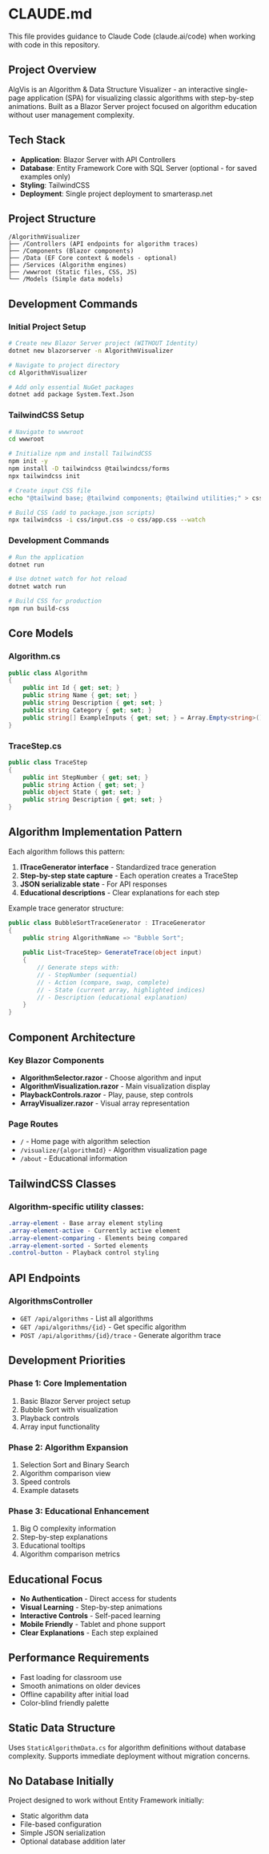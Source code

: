 # CLAUDE.md

This file provides guidance to Claude Code (claude.ai/code) when working with code in this repository.

## Project Overview

AlgVis is an Algorithm & Data Structure Visualizer - an interactive single-page application (SPA) for visualizing classic algorithms with step-by-step animations. Built as a Blazor Server project focused on algorithm education without user management complexity.

## Tech Stack
- **Application**: Blazor Server with API Controllers
- **Database**: Entity Framework Core with SQL Server (optional - for saved examples only)
- **Styling**: TailwindCSS
- **Deployment**: Single project deployment to smarterasp.net

## Project Structure
```
/AlgorithmVisualizer
├── /Controllers (API endpoints for algorithm traces)
├── /Components (Blazor components)
├── /Data (EF Core context & models - optional)
├── /Services (Algorithm engines)
├── /wwwroot (Static files, CSS, JS)
└── /Models (Simple data models)
```

## Development Commands

### Initial Project Setup
```bash
# Create new Blazor Server project (WITHOUT Identity)
dotnet new blazorserver -n AlgorithmVisualizer

# Navigate to project directory
cd AlgorithmVisualizer

# Add only essential NuGet packages
dotnet add package System.Text.Json
```

### TailwindCSS Setup
```bash
# Navigate to wwwroot
cd wwwroot

# Initialize npm and install TailwindCSS
npm init -y
npm install -D tailwindcss @tailwindcss/forms
npx tailwindcss init

# Create input CSS file
echo "@tailwind base; @tailwind components; @tailwind utilities;" > css/input.css

# Build CSS (add to package.json scripts)
npx tailwindcss -i css/input.css -o css/app.css --watch
```

### Development Commands
```bash
# Run the application
dotnet run

# Use dotnet watch for hot reload
dotnet watch run

# Build CSS for production
npm run build-css
```

## Core Models

### Algorithm.cs
```csharp
public class Algorithm
{
    public int Id { get; set; }
    public string Name { get; set; }
    public string Description { get; set; }
    public string Category { get; set; }
    public string[] ExampleInputs { get; set; } = Array.Empty<string>();
}
```

### TraceStep.cs
```csharp
public class TraceStep
{
    public int StepNumber { get; set; }
    public string Action { get; set; }
    public object State { get; set; }
    public string Description { get; set; }
}
```

## Algorithm Implementation Pattern

Each algorithm follows this pattern:
1. **ITraceGenerator interface** - Standardized trace generation
2. **Step-by-step state capture** - Each operation creates a TraceStep
3. **JSON serializable state** - For API responses
4. **Educational descriptions** - Clear explanations for each step

Example trace generator structure:
```csharp
public class BubbleSortTraceGenerator : ITraceGenerator
{
    public string AlgorithmName => "Bubble Sort";
    
    public List<TraceStep> GenerateTrace(object input)
    {
        // Generate steps with:
        // - StepNumber (sequential)
        // - Action (compare, swap, complete)
        // - State (current array, highlighted indices)
        // - Description (educational explanation)
    }
}
```

## Component Architecture

### Key Blazor Components
- **AlgorithmSelector.razor** - Choose algorithm and input
- **AlgorithmVisualization.razor** - Main visualization display
- **PlaybackControls.razor** - Play, pause, step controls
- **ArrayVisualizer.razor** - Visual array representation

### Page Routes
- `/` - Home page with algorithm selection
- `/visualize/{algorithmId}` - Algorithm visualization page
- `/about` - Educational information

## TailwindCSS Classes

### Algorithm-specific utility classes:
```css
.array-element - Base array element styling
.array-element-active - Currently active element
.array-element-comparing - Elements being compared
.array-element-sorted - Sorted elements
.control-button - Playback control styling
```

## API Endpoints

### AlgorithmsController
- `GET /api/algorithms` - List all algorithms
- `GET /api/algorithms/{id}` - Get specific algorithm
- `POST /api/algorithms/{id}/trace` - Generate algorithm trace

## Development Priorities

### Phase 1: Core Implementation
1. Basic Blazor Server project setup
2. Bubble Sort with visualization
3. Playback controls
4. Array input functionality

### Phase 2: Algorithm Expansion
1. Selection Sort and Binary Search
2. Algorithm comparison view
3. Speed controls
4. Example datasets

### Phase 3: Educational Enhancement
1. Big O complexity information
2. Step-by-step explanations
3. Educational tooltips
4. Algorithm comparison metrics

## Educational Focus

- **No Authentication** - Direct access for students
- **Visual Learning** - Step-by-step animations
- **Interactive Controls** - Self-paced learning
- **Mobile Friendly** - Tablet and phone support
- **Clear Explanations** - Each step explained

## Performance Requirements

- Fast loading for classroom use
- Smooth animations on older devices
- Offline capability after initial load
- Color-blind friendly palette

## Static Data Structure

Uses `StaticAlgorithmData.cs` for algorithm definitions without database complexity. Supports immediate deployment without migration concerns.

## No Database Initially

Project designed to work without Entity Framework initially:
- Static algorithm data
- File-based configuration
- Simple JSON serialization
- Optional database addition later